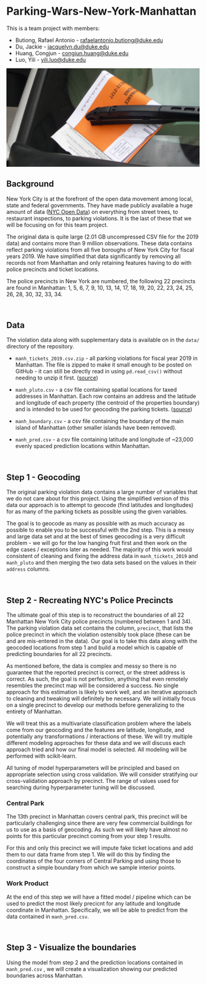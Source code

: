 # Parking-Wars-New-York-Manhattan

This is a team project with members:
* Butiong, Rafael Antonio - [rafaelantonio.butiong@duke.edu](mailto:rafaelantonio.butiong@duke.edu)
* Du, Jackie - [jacquelyn.du@duke.edu](mailto:jacquelyn.du@duke.edu)
* Huang, Congjun - [congjun.huang@duke.edu](mailto:congjun.huang@duke.edu)
* Luo, Yili - [yili.luo@duke.edu](mailto:yili.luo@duke.edu)

![ticket](nyc_parking_ticket.jpg?raw=true)

## Background

New York City is at the forefront of the open data movement among local, state and federal governments. They have made publicly available a huge amount of data ([NYC Open Data](https://nycopendata.socrata.com/)) on everything from street trees, to restaurant inspections, to parking violations. It is the last of these that we will be focusing on for this team project. 

The original data is quite large (2.01 GB uncompressed CSV file for the 2019 data) and contains more than 9 million observations. These data contains reflect parking violations from all five boroughs of New York City for fiscal years 2019. We have simplified that data significantly by removing all records not from Manhattan and only retaining features having to do with police precincts and ticket locations.

The police precincts in New York are numbered, the following 22 precincts are found in Manhattan: 1, 5, 6, 7, 9, 10, 13, 14, 17, 18, 19, 20, 22, 23, 24, 25, 26, 28, 30, 32, 33, 34.

<br/>

## Data

The violation data along with supplementary data is available on in the `data/` directory of the repository. 

* `manh_tickets_2019.csv.zip` - all parking violations for fiscal year 2019 in Manhattan. The file is zipped to make it small enough to be posted on GitHub - it can still be directly read in using `pd.read_csv()` without needing to unzip it first. 
([source](https://data.cityofnewyork.us/City-Government/Parking-Violations-Issued-Fiscal-Year-2019/faiq-9dfq))

* `manh_pluto.csv` - a csv file containing spatial locations for taxed addresses in Manhattan. Each row contains an address and the latitude and longitude of each property (the centroid of the properties boundary) and is intended to be used for geocoding the parking tickets. 
([source](http://www.nyc.gov/html/dcp/html/bytes/dwn_pluto_mappluto.shtml#mappluto))

* `manh_boundary.csv` - a csv file containing the boundary of the main island of Manhattan (other smaller islands have been removed). 

* `manh_pred.csv` - a csv file containing latitude and longitude of ~23,000 evenly spaced prediction locations within Manhattan.

<br/>

## Step 1 - Geocoding

The original parking violation data contains a large number of variables that we do not care about for this project. Using the simplified version of this data our approach is to attempt to geocode (find latitudes and longitudes) for as many of the parking tickets as possible using the given variables.

The goal is to geocode as many as possible with as much accuracy as possible to enable you to be successful with the 2nd step. This is a messy and large data set and at the best of times geocoding is a very difficult problem - we will go for the low hanging fruit first and then work on the edge cases / exceptions later as needed. The majority of this work would consistent of cleaning and fixing the address data in `manh_tickets_2019` and `manh_pluto` and then merging the two data sets based on the values in their `address` columns.

<br/>

## Step 2 - Recreating NYC's Police Precincts

The ultimate goal of this step is to reconstruct the boundaries of all 22 Manhattan New York City police precincts (numbered between 1 and 34). The parking violation data set contains the column, `precinct`, that lists the police precinct in which the violation ostensibly took place (these can be and are mis-entered in the data). Our goal is to take this data along with the geocoded locations from step 1 and build a model which is capable of predicting boundaries for all 22 precincts.

As mentioned before, the data is complex and messy so there is no guarantee that the reported precinct is correct, or the street address is correct. As such, the goal is not perfection, anything that even remotely resembles the precinct map will be considered a success. No single approach for this estimation is likely to work well, and an iterative approach to cleaning and tweaking will definitely be necessary. We will initially focus on a single precinct to develop our methods before generalizing to the entirety of Manhattan. 

We will treat this as a multivariate classification problem where the labels come from our geocoding and the features are latitude, longitude, and potentially any transformations / interactions of these. We will try multiple different modeling approaches for these data and we will discuss each approach tried and how our final model is selected. All modeling will be performed with scikit-learn.

All tuning of model hyperparameters will be principled and based on appropriate selection using cross validation. We will consider stratifying our cross-validation approach by precinct. The range of values used for searching during hyperparameter tuning will be discussed.

### Central Park

The 13th precinct in Manhattan covers central park, this precinct will be particularly challenging since there are very few commercial buildings for us to use as a basis of geocoding. As such we will likely have almost no points for this particular precinct coming from your step 1 results. 

For this and only this precinct we will impute fake ticket locations and add them to our data frame from step 1. We will do this by finding the coordinates of the four corners of Central Parking and using those to construct a simple boundary from which we sample interior points. 


### Work Product

At the end of this step we will have a fitted model / pipeline which can be used to predict the most likely precicnt for any latitude and longitude coordinate in Manhattan. Specifically, we wll be able to predict from the data contained in `manh_pred.csv`.

<br/>

## Step 3 - Visualize the boundaries

Using the model from step 2 and the prediction locations contained in `manh_pred.csv` , we will create a visualization showing our predicted boundaries across Manhattan. 

<br/>
